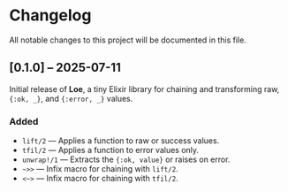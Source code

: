 # Changelog

All notable changes to this project will be documented in this file.

## [0.1.0] – 2025-07-11

Initial release of **Loe**, a tiny Elixir library for chaining and transforming raw, `{:ok, _}`, and `{:error, _}` values.

### Added

- `lift/2` — Applies a function to raw or success values.
- `tfil/2` — Applies a function to error values only.
- `unwrap!/1` — Extracts the `{:ok, value}` or raises on error.
- `~>>` — Infix macro for chaining with `lift/2`.
- `<~>` — Infix macro for chaining with `tfil/2`.
